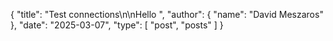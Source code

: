 {
  "title": "Test connections\n\nHello ",
  "author": {
    "name": "David Meszaros"
  },
  "date": "2025-03-07",
  "type": [
    "post",
    "posts"
  ]
}
